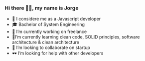### Hi there 👋🏽, my name is Jorge
- 🕌 I considere me as a Javascript developer
- 🎓 Bachelor of System Engineering
- 🔭 I’m currently working on freelance
- 🌱I’m currently learning clean code, SOLID principles, software architecture & clean architecture
- 👯 I’m looking to collaborate on startup
- 🕶 I’m looking for help with other developers
